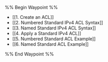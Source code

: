 %% Begin Waypoint %%
- [[1. Create an ACL]]
- [[2. Numbered Standard IPv4 ACL Syntax]]
- [[3. Named Standard IPv4 ACL Syntax]]
- [[4. Apply a Standard IPv4 ACL]]
- [[5. Numbered Standard ACL Example]]
- [[6. Named Standard ACL Example]]

%% End Waypoint %%

